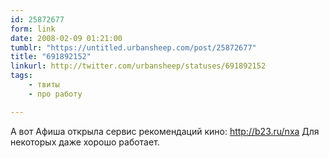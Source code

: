 ```yaml
---
id: 25872677
form: link
date: 2008-02-09 01:21:00
tumblr: "https://untitled.urbansheep.com/post/25872677"
title: "691892152"
linkurl: http://twitter.com/urbansheep/statuses/691892152
tags:
    - твиты
    - про работу

---
```

<p>А вот Афиша открыла сервис рекомендаций кино: <a href="http://b23.ru/nxa">http://b23.ru/nxa</a> Для некоторых даже хорошо работает.</p>
